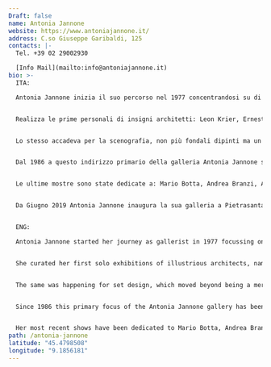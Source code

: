 ```yaml
---
Draft: false
name: Antonia Jannone
website: https://www.antoniajannone.it/
address: C.so Giuseppe Garibaldi, 125
contacts: |-
  Tel. +39 02 29002930

  [Info Mail](mailto:info@antoniajannone.it)
bio: >-
  ITA:

  Antonia Jannone inizia il suo percorso nel 1977 concentrandosi su di un’espressione artistica che fino ad allora non aveva trovato spazio: l’architettura.


  Realizza le prime personali di insigni architetti: Leon Krier, Ernesto Bruno Lapadula, Giovanni Muzio, Aldo Rossi, Alberto Sartoris, Ettore Sottsass, Stefan Wewerka. In quegli anni il disegno di architettura usciva dalla funzione strettamente progettuale e diventava una forma d’arte autonoma, esprimeva un’idea poetica del mondo valevole per se stessa (Aldo Rossi, Massimo Scolari, Ettore Sottsass, Arduino Cantafora) alla stregua di G.P.Pannini, Joli o Hubert Robert.


  Lo stesso accadeva per la scenografia, non più fondali dipinti ma un contesto tridimensionale inteso a creare un clima, un’atmosfera. Mostre di Nicola Benois, Ezio Frigerio, Pier Luigi Pizzi e altri.


  Dal 1986 a questo indirizzo primario della galleria Antonia Jannone si affianca un interesse speciale per artisti e designers: Sergio Cappelli e Patrizia Ranzo, Nathalie Du Pasquier, Borek Sipek e George Sowden.


  Le ultime mostre sono state dedicate a: Mario Botta, Andrea Branzi, Alessandro Busci, Aldo Cibic, Michele De Lucchi, Vittorio Gregotti, Steven Holl, Ugo La Pietra, Alessandro Mendini, Marco Palmieri, Gaetano Pesce, Franco Raggi, Umberto Riva, Alvaro Siza, Ettore Sottsass, Sergei Tchoban, Velasco Vitali e Marco Zanuso Jr.


  Da Giugno 2019 Antonia Jannone inaugura la sua galleria a Pietrasanta, in via del Marzocco, 18.


  ENG:

  Antonia Jannone started her journey as gallerist in 1977 focussing on a form of artistic expression that had, until then, not yet found a dedicated space: architecture.


  She curated her first solo exhibitions of illustrious architects, namely: Leon Krier, Ernesto Bruno Lapadula, Giovanni Muzio, Aldo Rossi, Alberto Sartoris, Ettore Sottsass, Stefan Wewerka. At that time architectural drawing started emerging from its strictly technical function to become an independent form of art, expressing a poetic concept of the world in its own right (Aldo Rossi, Massimo Scolari, Ettore Sottsass, Arduino Cantafora) in a similar way to G.P.Pannini, Joli or Hubert Robert.


  The same was happening for set design, which moved beyond being a mere painted backdrop to become a three-dimensional context intended to create an actual setting, an atmosphere. Shows of work by Nicola Benois, Ezio Frigerio, Pier Luigi Pizzi and others.


  Since 1986 this primary focus of the Antonia Jannone gallery has been combined with a profound interest in artists and designers, including Sergio Cappelli and Patrizia Ranzo, Nathalie Du Pasquier, Borek Sipek and George Sowden.


  Her most recent shows have been dedicated to Mario Botta, Andrea Branzi, Alessandro Busci, Aldo Cibic, Michele De Lucchi, Vittorio Gregotti, Steven Holl, Ugo La Pietra, Alessandro Mendini, Marco Palmieri, Gaetano Pesce, Franco Raggi, Umberto Riva, Alvaro Siza, Ettore Sottsass, Sergei Tchoban, Velasco Vitali and Marco Zanuso Jr.
path: /antonia-jannone
latitude: "45.4798508"
longitude: "9.1856181"
---
```

